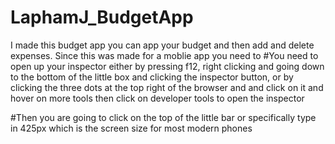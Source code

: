 # LaphamJ_BudgetApp

I made this budget app you can app your budget and then add and delete expenses.
Since this was made for a moblie app you need to 
#You need to open up your inspector either by pressing f12, right clicking and going down to the bottom of the little box and clicking the inspector button, or by clicking the three dots at the top right of the browser and and click on it and hover on more tools then click on developer tools to open the inspector 

#Then you are going to click on the top of the little bar or specifically type in 425px which is the screen size for most modern phones
